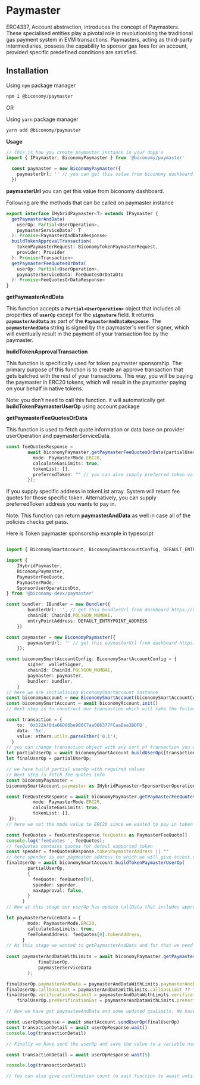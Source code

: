 # **Paymaster**

ERC4337, Account abstraction, introduces the concept of Paymasters. These specialised entities play a pivotal role in revolutionising the traditional gas payment system in EVM transactions. Paymasters, acting as third-party intermediaries, possess the capability to sponsor gas fees for an account, provided specific predefined conditions are satisfied.

## Installation

Using `npm` package manager

```bash
npm i @biconomy/paymaster
```

OR

Using `yarn` package manager

```bash
yarn add @biconomy/paymaster
```

**Usage**

```typescript
// This is how you create paymaster instance in your dapp's
import { IPaymaster, BiconomyPaymaster } from '@biconomy/paymaster'

  const paymaster = new BiconomyPaymaster({
    paymasterUrl: '' // you can get this value from biconomy dashboard. https://dashboard.biconomy.io
  })
```

**paymasterUrl** you can get this value from biconomy dashboard.

Following are the methods that can be called on paymaster instance 

```typescript
export interface IHybridPaymaster<T> extends IPaymaster {
  getPaymasterAndData(
    userOp: Partial<UserOperation>,
    paymasterServiceData?: T
  ): Promise<PaymasterAndDataResponse>
  buildTokenApprovalTransaction(
    tokenPaymasterRequest: BiconomyTokenPaymasterRequest,
    provider: Provider
  ): Promise<Transaction>
  getPaymasterFeeQuotesOrData(
    userOp: Partial<UserOperation>,
    paymasterServiceData: FeeQuotesOrDataDto
  ): Promise<FeeQuotesOrDataResponse>
}
```

**getPaymasterAndData**

This function accepts a **`Partial<UserOperation>`** object that includes all properties of **`userOp`** except for the **`signature`** field. It returns **`paymasterAndData`** as part of the **`PaymasterAndDataResponse`**. The **`paymasterAndData`** string is signed by the paymaster's verifier signer, which will eventually result in the payment of your transaction fee by the paymaster.

**buildTokenApprovalTransaction**

This function is specifically used for token paymaster sponsorship. The primary purpose of this function is to create an approve transaction that gets batched with the rest of your transactions. This way, you will be paying the paymaster in ERC20 tokens, which will result in the paymaster paying on your behalf in native tokens.

Note: you don’t need to call this function. it will automatically get **buildTokenPaymasterUserOp** using account package

**getPaymasterFeeQuotesOrData**

This function is used to fetch quote information or data base on provider userOperation and paymasterServiceData. 

```typescript
const feeQuotesResponse =
        await biconomyPaymaster.getPaymasterFeeQuotesOrData(partialUserOp, {
          mode: PaymasterMode.ERC20,
          calculateGasLimits: true,
          tokenList: [],
          preferredToken: "" // you can also supply preferred token value
        });
```

If you supply specific address in tokenList array. System will return fee quotes for those specific token. Alternatively, you can supply preferredToken address you wants to pay in. 

Note: This function can return **paymasterAndData** as well in case all of the policies checks get pass.

Here is Token paymaster sponsorship example in typescript

```typescript

import { BiconomySmartAccount, BiconomySmartAccountConfig, DEFAULT_ENTRYPOINT_ADDRESS } from "@biconomy-devx/account"

import {
    IHybridPaymaster,
    BiconomyPaymaster,
    PaymasterFeeQuote,
    PaymasterMode,
    SponsorUserOperationDto,
} from '@biconomy-devx/paymaster'

const bundler: IBundler = new Bundler({
        bundlerUrl: '', // get this bundlerUrl from dashboard https://dashboard.biconomy.io/
        chainId: ChainId.POLYGON_MUMBAI,
        entryPointAddress: DEFAULT_ENTRYPOINT_ADDRESS
    })

const paymaster = new BiconomyPaymaster({
        paymasterUrl: '' // get this paymasterUrl from dashboard https://dashboard.biconomy.io/
    });

const biconomySmartAccountConfig: BiconomySmartAccountConfig = {
        signer: walletSigner, 
        chainId: ChainId.POLYGON_MUMBAI,
        paymaster: paymaster,
        bundler: bundler,
    }
// here we are initialising BiconomySmartAccount instance
const biconomyAccount = new BiconomySmartAccount(biconomySmartAccountConfig)
const biconomySmartAccount = await biconomyAccount.init()
// Next step is to construct our transaction which will take the following values

const transaction = {
    to: '0x322Af0da66D00be980C7aa006377FCaaEee3BDFD',
    data: '0x',
    value: ethers.utils.parseEther('0.1'),
  }
// you can change transaction object with any sort of transaction you wants to make
let partialUserOp = await biconomySmartAccount.buildUserOp([transaction])
let finalUserOp = partialUserOp;

// we have build partial userOp with required values
// Next step is fetch fee quotes info
const biconomyPaymaster =
biconomySmartAccount.paymaster as IHybridPaymaster<SponsorUserOperationDto>

const feeQuotesResponse = await biconomyPaymaster.getPaymasterFeeQuotesOrData(partialUserOp, {
          mode: PaymasterMode.ERC20,
          calculateGasLimits: true,
          tokenList: [],
 });
// here we set the mode value to ERC20 since we wanted to pay in token

const feeQuotes = feeQuotesResponse.feeQuotes as PaymasterFeeQuote[]
console.log('feeQuotes ', feeQuotes);
// feeQuotes contains quotes for defaul supported token
const spender = feeQuotesResponse.tokenPaymasterAddress || ""
// here spender is our paymaster address to which we will give access of our tokens
finalUserOp = await biconomySmartAccount.buildTokenPaymasterUserOp(
        partialUserOp,
        {
          feeQuote: feeQuotes[0],
          spender: spender,
          maxApproval: false,
        }
      )
// Now at this stage our userOp has update callData that includes approve trasaction information as well

let paymasterServiceData = {
        mode: PaymasterMode.ERC20,
        calculateGasLimits: true,
        feeTokenAddress: feeQuotes[0].tokenAddress,
      }
// At this stage we wanted to getPaymasterAndData and for that we need to prepare paymasterServiceData object, that includes feeTokenAddress that we have choosen to pay as fee
      
const paymasterAndDataWithLimits = await biconomyPaymaster.getPaymasterAndData(
            finalUserOp,
            paymasterServiceData
        );

finalUserOp.paymasterAndData = paymasterAndDataWithLimits.paymasterAndData;
finalUserOp.callGasLimit = paymasterAndDataWithLimits.callGasLimit ?? finalUserOp.callGasLimit;
finalUserOp.verificationGasLimit = paymasterAndDataWithLimits.verificationGasLimit ?? finalUserOp.verificationGasLimit;
    finalUserOp.preVerificationGas = paymasterAndDataWithLimits.preVerificationGas ?? finalUserOp.preVerificationGas;

// Now we have got paymasteeAndData and some updated gasLimits. We have updated those values in finalUserOp

const userOpResponse = await smartAccount.sendUserOp(finalUserOp)
const transactionDetail = await userOpResponse.wait()
console.log(transactionDetail)

// Finally we have send the userOp and save the value to a variable named userOpResponse and get the transactionDetail after calling userOpResponse.wait()

const transactionDetail = await userOpResponse.wait(5)

console.log(transactionDetail)

// You can also give confirmation count to wait function to await until transaction reached desired confirmation count

```